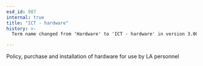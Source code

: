 ```yaml
---
esd_id: 987
internal: true
title: "ICT - hardware"
history: >-
  Term name changed from 'Hardware' to 'ICT - hardware' in version 3.00.

---
```


Policy, purchase and installation of hardware for use by LA personnel

